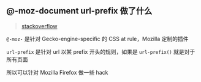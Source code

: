 ## @-moz-document url-prefix 做了什么

> [stackoverflow](https://stackoverflow.com/questions/3123063/what-does-moz-document-url-prefix-do)

`@-moz-` 是针对 Gecko-engine-specific 的 CSS at rule，Mozilla 定制的插件

`url-prefix` 是针对 url 以某 prefix 开头的规则，如果是 `url-prefix()` 就是对于所有页面

所以可以针对 Mozilla Firefox 做一些 hack
